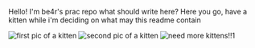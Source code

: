 Hello!
I'm be4r's prac repo
what should write here?
Here you go, have a kitten while i'm deciding on what may this readme contain

![first pic of a kitten](https://www.thesprucepets.com/thmb/4j55UCCc_TyTHtgwflSG8TeGpBU=/960x0/filters:no_upscale():max_bytes(150000):strip_icc()/kitten-looking-at-camera-521981437-57d840213df78c583374be3b.jpg)
![second pic of a kitten](https://www.aspca.org/sites/default/files/blog_foster-myth_062718_main.jpg)
![need more kittens!!1](https://spca.bc.ca/wp-content/uploads/news-kittens.jpg)
